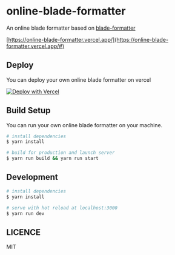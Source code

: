 # online-blade-formatter

An online blade formatter based on [blade-formatter](https://github.com/shufo/blade-formatter)

[https://online-blade-formatter.vercel.app/](https://online-blade-formatter.vercel.app/#)

## Deploy

You can deploy your own online blade formatter on vercel

[![Deploy with Vercel](https://vercel.com/button)](https://vercel.com/new/git/external?repository-url=https%3A%2F%2Fgithub.com%2Fshufo%2Fonline-blade-formatter)

## Build Setup

You can run your own online blade formatter on your machine.

```bash
# install dependencies
$ yarn install

# build for production and launch server
$ yarn run build && yarn run start
```

## Development

```bash
# install dependencies
$ yarn install

# serve with hot reload at localhost:3000
$ yarn run dev
```

## LICENCE

MIT